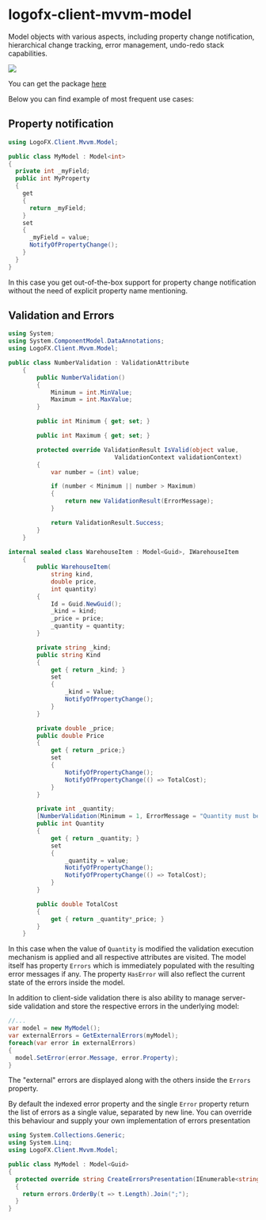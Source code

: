 # logofx-client-mvvm-model
Model objects with various aspects, including property change notification, hierarchical change tracking, error management, undo-redo stack capabilities.

<img src=https://ci.appveyor.com/api/projects/status/github/logofx/logofx-client-mvvm-model>

You can get the package [here](https://www.nuget.org/packages/LogoFX.Client.Mvvm.Model/)

Below you can find example of most frequent use cases:

## Property notification

```csharp
using LogoFX.Client.Mvvm.Model;

public class MyModel : Model<int>
{
  private int _myField;
  public int MyProperty
  {
    get
    {
      return _myField;
    }
    set
    {
      _myField = value;
      NotifyOfPropertyChange();
    }
  }
}
```

In this case you get out-of-the-box support for property change notification without the need of explicit property name mentioning.

## Validation and Errors

```csharp
using System;
using System.ComponentModel.DataAnnotations;
using LogoFX.Client.Mvvm.Model;

public class NumberValidation : ValidationAttribute
    {
        public NumberValidation()
        {
            Minimum = int.MinValue;
            Maximum = int.MaxValue;
        }

        public int Minimum { get; set; }

        public int Maximum { get; set; }

        protected override ValidationResult IsValid(object value, 
                              ValidationContext validationContext)
        {
            var number = (int) value;

            if (number < Minimum || number > Maximum)
            {
                return new ValidationResult(ErrorMessage);
            }

            return ValidationResult.Success;
        }
    }
    
internal sealed class WarehouseItem : Model<Guid>, IWarehouseItem
    {
        public WarehouseItem(
            string kind, 
            double price, 
            int quantity)
        {
            Id = Guid.NewGuid();
            _kind = kind;
            _price = price;
            _quantity = quantity;            
        }

        private string _kind;        
        public string Kind
        {
            get { return _kind; }
            set
            {                
                _kind = Value;
                NotifyOfPropertyChange();
            }
        }

        private double _price;        
        public double Price
        {
            get { return _price;}
            set
            {
                NotifyOfPropertyChange();
                NotifyOfPropertyChange(() => TotalCost);
            }
        }

        private int _quantity;
        [NumberValidation(Minimum = 1, ErrorMessage = "Quantity must be positive.")]
        public int Quantity
        {
            get { return _quantity; }
            set
            {                
                _quantity = value;
                NotifyOfPropertyChange();
                NotifyOfPropertyChange(() => TotalCost);
            }
        }        

        public double TotalCost
        {
            get { return _quantity*_price; }
        }
    }
```

In this case when the value of ```Quantity``` is modified the validation execution mechanism is applied and all respective attributes are visited. The model itself has property ```Errors``` which is immediately populated with the resulting error messages if any. The property ```HasError``` will also reflect the current state of the errors inside the model.

In addition to client-side validation there is also ability to manage server-side validation and store the respective errors in the underlying model:

```csharp
//...
var model = new MyModel();
var externalErrors = GetExternalErrors(myModel);
foreach(var error in externalErrors)
{
  model.SetError(error.Message, error.Property);
}
```

The "external" errors are displayed along with the others inside the `Errors` property.

By default the indexed error property and the single `Error` property return the list of errors as a single value, separated by new line. You can override this behaviour and supply your own implementation of errors presentation

```csharp
using System.Collections.Generic;
using System.Linq;
using LogoFX.Client.Mvvm.Model;

public class MyModel : Model<Guid>
{
  protected override string CreateErrorsPresentation(IEnumerable<string> errors)
  {
    return errors.OrderBy(t => t.Length).Join(";");
  }
}

```

